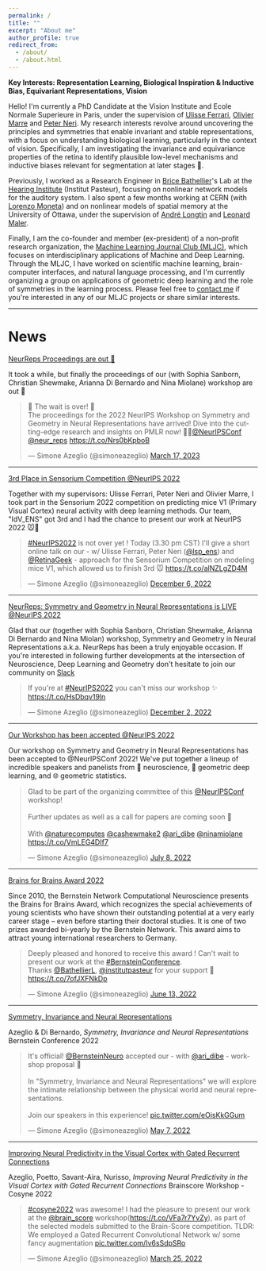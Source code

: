 ```yaml
---
permalink: /
title: ""
excerpt: "About me"
author_profile: true
redirect_from: 
  - /about/
  - /about.html
---
```


**Key Interests: Representation Learning, Biological Inspiration & Inductive Bias, Equivariant Representations, Vision**

Hello! I'm currently a PhD Candidate at the Vision Institute and Ecole Normale Superieure in Paris, under the supervision of [Ulisse Ferrari](https://scholar.google.it/citations?user=89XheA0AAAAJ&hl=it), [Olivier Marre](http://oliviermarre.free.fr/) and [Peter Neri](https://sites.google.com/site/neripeter/). My research interests revolve around uncovering the principles and symmetries that enable invariant and stable representations, with a focus on understanding biological learning, particularly in the context of vision. Specifically, I am investigating the invariance and equivariance properties of the retina to identify plausible low-level mechanisms and inductive biases relevant for segmentation at later stages 🧠. 

Previously, I worked as a Research Engineer in [Brice Bathellier](https://www.bathellier-lab.org/people/Brice)'s Lab at the [Hearing Institute](https://www.institut-audition.fr/en) (Institut Pasteur), focusing on nonlinear network models for the auditory system. I also spent a few months working at CERN (with [Lorenzo Moneta](https://root.cern/about/team/#Lorenzo%20Moneta)) and on nonlinear models of spatial memory at the University of Ottawa, under the supervision of [André Longtin](https://mysite.science.uottawa.ca/alongtin/) and [Leonard Maler](https://www.uottawa.ca/brain/people/maler-leonard).

Finally, I am the co-founder and member (ex-president) of a non-profit research organization, the [Machine Learning Journal Club (MLJC)](https://www.mljc.it), which focuses on interdisciplinary applications of Machine and Deep Learning. Through the MLJC, I have worked on scientific machine learning, brain-computer interfaces, and natural language processing, and I'm currently organizing a group on applications of geometric deep learning and the role of symmetries in the learning process. Please feel free to [contact me](mailto:simone.azeglio@gmail.com) if you're interested in any of our MLJC projects or share similar interests.

-----------

# News

[NeurReps Proceedings are out 🎉](http://proceedings.mlr.press/v197/)

It took a while, but finally the proceedings of our (with Sophia Sanborn, Christian Shewmake, Arianna Di Bernardo and Nina Miolane) workshop are out 🎉

<blockquote class="twitter-tweet"><p lang="en" dir="ltr">🎉 The wait is over! 🎉 <br>The proceedings for the 2022 NeurIPS Workshop on Symmetry and Geometry in Neural Representations have arrived! Dive into the cutting-edge research and insights on PMLR now! 🧠🔥<a href="https://twitter.com/NeurIPSConf?ref_src=twsrc%5Etfw">@NeurIPSConf</a> <a href="https://twitter.com/neur_reps?ref_src=twsrc%5Etfw">@neur_reps</a> <a href="https://t.co/Nrs0bKpboB">https://t.co/Nrs0bKpboB</a></p>&mdash; Simone Azeglio (@simoneazeglio) <a href="https://twitter.com/simoneazeglio/status/1636809810120261633?ref_src=twsrc%5Etfw">March 17, 2023</a></blockquote> <script async src="https://platform.twitter.com/widgets.js" charset="utf-8"></script>

---------
[3rd Place in Sensorium Competition @NeurIPS 2022](https://sensorium2022.net/home)

Together with my supervisors: Ulisse Ferrari, Peter Neri and Olivier Marre, I took part in the Sensorium 2022 competition on predicting mice V1 (Primary Visual Cortex) neural activity with deep learning methods. Our team, "IdV_ENS" got 3rd and I had the chance to present our work at NeurIPS 2022 🐭🧠

<blockquote class="twitter-tweet"><p lang="en" dir="ltr"><a href="https://twitter.com/hashtag/NeurIPS2022?src=hash&amp;ref_src=twsrc%5Etfw">#NeurIPS2022</a> is not over yet ! Today (3.30 pm CST) I&#39;ll give a short online talk on our - w/ Ulisse Ferrari, Peter Neri (<a href="https://twitter.com/lsp_ens?ref_src=twsrc%5Etfw">@lsp_ens</a>) and <a href="https://twitter.com/RetinaGeek?ref_src=twsrc%5Etfw">@RetinaGeek</a> - approach for the Sensorium Competition on modeling mice V1, which allowed us to finish 3rd 🐭 <a href="https://t.co/alNZLgZD4M">https://t.co/alNZLgZD4M</a></p>&mdash; Simone Azeglio (@simoneazeglio) <a href="https://twitter.com/simoneazeglio/status/1600166755481145345?ref_src=twsrc%5Etfw">December 6, 2022</a></blockquote> <script async src="https://platform.twitter.com/widgets.js" charset="utf-8"></script>

---------

[NeurReps: Symmetry and Geometry in Neural Representations is LIVE @NeurIPS 2022](https://www.neurreps.org/schedule)

Glad that our (together with Sophia Sanborn, Christian Shewmake, Arianna Di Bernardo and Nina Miolan) workshop, Symmetry and Geometry in Neural Representations a.k.a. NeurReps has been a truly enjoyable occasion. 
If you're interested in following further developments at the intersection of Neuroscience, Deep Learning and Geometry don't hesitate to join our community on [Slack](https://www.neurreps.org/community)


<blockquote class="twitter-tweet"><p lang="en" dir="ltr">If you&#39;re at <a href="https://twitter.com/hashtag/NeurIPS2022?src=hash&amp;ref_src=twsrc%5Etfw">#NeurIPS2022</a> you can&#39;t miss our workshop ✨ <a href="https://t.co/HsDbqv19ln">https://t.co/HsDbqv19ln</a></p>&mdash; Simone Azeglio (@simoneazeglio) <a href="https://twitter.com/simoneazeglio/status/1598788963690377216?ref_src=twsrc%5Etfw">December 2, 2022</a></blockquote> <script async src="https://platform.twitter.com/widgets.js" charset="utf-8"></script>

---------

[Our Workshop has been accepted @NeurIPS 2022](https://www.neurreps.org/)

Our workshop on Symmetry and Geometry in Neural Representations has been accepted to @NeurIPSConf 2022! 
We've put together a lineup of incredible speakers and panelists from 🧠 neuroscience, 🤖 geometric deep learning, and 🌐 geometric statistics.

<blockquote class="twitter-tweet"><p lang="en" dir="ltr">Glad to be part of the organizing committee of this <a href="https://twitter.com/NeurIPSConf?ref_src=twsrc%5Etfw">@NeurIPSConf</a> workshop! <br><br>Further updates as well as a call for papers are coming soon 👀<br><br>With <a href="https://twitter.com/naturecomputes?ref_src=twsrc%5Etfw">@naturecomputes</a> <a href="https://twitter.com/cashewmake2?ref_src=twsrc%5Etfw">@cashewmake2</a> <a href="https://twitter.com/ari_dibe?ref_src=twsrc%5Etfw">@ari_dibe</a> <a href="https://twitter.com/ninamiolane?ref_src=twsrc%5Etfw">@ninamiolane</a> <a href="https://t.co/VmLEG4DIf7">https://t.co/VmLEG4DIf7</a></p>&mdash; Simone Azeglio (@simoneazeglio) <a href="https://twitter.com/simoneazeglio/status/1545325709840760835?ref_src=twsrc%5Etfw">July 8, 2022</a></blockquote> <script async src="https://platform.twitter.com/widgets.js" charset="utf-8"></script>

---------

[Brains for Brains Award 2022](https://bernstein-network.de/en/newsroom/news/brains-for-brains-awardee-2022/)

Since 2010, the Bernstein Network Computational Neuroscience presents the Brains for Brains Award, which recognizes the special achievements of young scientists who have shown their outstanding potential at a very early career stage – even before starting their doctoral studies. It is one of two prizes awarded bi-yearly by the Bernstein Network. This award aims to attract young international researchers to Germany.

<blockquote class="twitter-tweet"><p lang="en" dir="ltr">Deeply pleased and honored to receive this award ! Can&#39;t wait to present our work at the <a href="https://twitter.com/hashtag/BernsteinConference?src=hash&amp;ref_src=twsrc%5Etfw">#BernsteinConference</a>. <br>Thanks <a href="https://twitter.com/BathellierL?ref_src=twsrc%5Etfw">@BathellierL</a>, <a href="https://twitter.com/institutpasteur?ref_src=twsrc%5Etfw">@institutpasteur</a> for your support 🧠 <a href="https://t.co/7ofJXFNkDp">https://t.co/7ofJXFNkDp</a></p>&mdash; Simone Azeglio (@simoneazeglio) <a href="https://twitter.com/simoneazeglio/status/1536414586190143489?ref_src=twsrc%5Etfw">June 13, 2022</a></blockquote> <script async src="https://platform.twitter.com/widgets.js" charset="utf-8"></script>

----------

[Symmetry, Invariance and Neural Representations](https://bernstein-network.de/bernstein-conference/program/satellite-workshops/symmetry-invariance-and-neural-representations/)

Azeglio & Di Bernardo, <i>Symmetry, Invariance and Neural Representations</i> Bernstein Conference 2022

<blockquote class="twitter-tweet"><p lang="en" dir="ltr">It&#39;s official! <a href="https://twitter.com/BernsteinNeuro?ref_src=twsrc%5Etfw">@BernsteinNeuro</a> accepted our - with <a href="https://twitter.com/ari_dibe?ref_src=twsrc%5Etfw">@ari_dibe</a> - workshop proposal 🧠 <br><br>In &quot;Symmetry, Invariance and Neural Representations&quot; we will explore the intimate relationship between the physical world and neural representations. <br><br>Join our speakers in this experience! <a href="https://t.co/eOisKkGGum">pic.twitter.com/eOisKkGGum</a></p>&mdash; Simone Azeglio (@simoneazeglio) <a href="https://twitter.com/simoneazeglio/status/1523036342565105664?ref_src=twsrc%5Etfw">May 7, 2022</a></blockquote> <script async src="https://platform.twitter.com/widgets.js" charset="utf-8"></script>

----------


[Improving Neural Predictivity in the Visual Cortex with Gated Recurrent Connections](https://openreview.net/references/pdf?id=HbNa-jRWf5)

Azeglio, Poetto, Savant-Aira, Nurisso, <i>Improving Neural Predictivity in the Visual Cortex with Gated Recurrent Connections </i> Brainscore Workshop - Cosyne 2022

<blockquote class="twitter-tweet"><p lang="en" dir="ltr"><a href="https://twitter.com/hashtag/cosyne2022?src=hash&amp;ref_src=twsrc%5Etfw">#cosyne2022</a> was awesome! I had the pleasure to present our work at the <a href="https://twitter.com/brain_score?ref_src=twsrc%5Etfw">@brain_score</a> workshop(<a href="https://t.co/VFa7r7YvZy">https://t.co/VFa7r7YvZy</a>), as part of the selected models submitted to the Brain-Score competition. TLDR: We employed a Gated Recurrent Convolutional Network w/ some fancy augmentation <a href="https://t.co/Iv6sSdpSRo">pic.twitter.com/Iv6sSdpSRo</a></p>&mdash; Simone Azeglio (@simoneazeglio) <a href="https://twitter.com/simoneazeglio/status/1507419565013282821?ref_src=twsrc%5Etfw">March 25, 2022</a></blockquote> <script async src="https://platform.twitter.com/widgets.js" charset="utf-8"></script>

